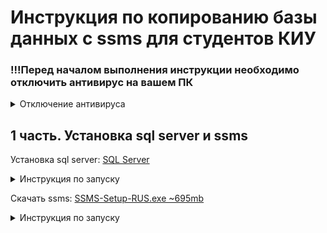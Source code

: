 <h1>Инструкция по копированию базы данных с ssms для студентов КИУ</h1>
<h3>!!!Перед началом выполнения инструкции необходимо отключить антивирус на вашем ПК</h3>
<details>
<summary>Отключение антивируса</summary>

Нажимаем на значок антивируса
<img src="images/antivirus1.png" alt="Значок антивируса">

Переходим в раздел "Защита от вирусов и угроз"
<img src="images/antivirus2.png" alt="Переход в нужынй раздел">

Переходим в управление настройками
<img src="images/antivirus3.png" alt="Управление настройками">

Переключаем все ползунки
<img src="images/antivirus4.png" alt="Переключение ползунков">

Готово
</details>
<h2>1 часть. Установка sql server и ssms</h2>

Установка sql server: <a href="https://github.com/MaksimFomin06/instructions-for-copying-a-database-from-SSMS/raw/refs/heads/main/sql%20server/SQL2022-SSEI-Dev.exe?download=" download>SQL Server </a>
<details>
<summary>Инструкция по запуску</summary>
Запускаем файл
<img src="images/sql1" alt="Запуск exe файла">
В всплывающем окне разрешаем внесение изменений на устройстве("Да")

Выбираем тип установки "Базовая"
<img src="images/sql2" alt="Базовая">

Нажимаем "Принять"
<img src="images/sql3" alt="">

Проверяем место установки и нажимаем кнопку "Установить"
<img src="images/sql4" alt="">
Ждем конца установки. Размер ~8.5gb

Нажимаем "Закрыть" и "Да"
<img src="images/sql5" alt="">
</details>

Скачать ssms: <a href="https://github.com/MaksimFomin06/instructions-for-copying-a-database-from-SSMS/raw/refs/heads/main/ssms/SSMS-Setup-RUS.exe?download=" download>SSMS-Setup-RUS.exe ~695mb</a>
<details>
<summary>Инструкция по запуску</summary>
</details>